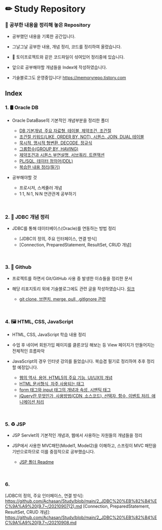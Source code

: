 <h1>✏ Study Repository</h1>

<h3>📃 공부한 내용을 정리해 놓은 Repository</h3>
  
  - 공부했던 내용을 기록한 공간입니다.
  
  -  그날그날 공부한 내용, 개념 정리, 코드를 정리하여 올렸습니다.
  
  - 🔧 토이프로젝트와 같은 코드파일이 섞여있어 정리중에 있습니다. 

  - 앞으로 공부해야할 개념들을 Index에 작성하였습니다.
  
  - 기술블로그도 운영중입니다! https://memoryrepo.tistory.com
  
 
## Index

### 1. 🛢 Oracle DB
   - Oracle DataBase의 기본적인 개념부분을 정리한 폴더
     - [DB 기본개념, 주요 자료형, 테이블, 제약조건, 조건절](https://github.com/Achasan/Study/blob/main/1_Oracle%20DB%20(9.2~9.7)/20210902.md)
     - [조건절 키워드(LIKE, ORDER BY, NOT), 시퀀스, JOIN, DUAL 테이블](https://github.com/Achasan/Study/blob/main/1_Oracle%20DB%20(9.2~9.7)/20210903.md)
     - [묵시적, 명시적 형변환, DECODE, 정규식](https://github.com/Achasan/Study/blob/main/1_Oracle%20DB%20(9.2~9.7)/20210904.md)
     - [그룹합수(GROUP BY, HAVING)](https://github.com/Achasan/Study/blob/main/1_Oracle%20DB%20(9.2~9.7)/20210905.md)
     - [제약조건과 시퀀스 부연설명, 서브쿼리, 트랜잭션](https://github.com/Achasan/Study/blob/main/1_Oracle%20DB%20(9.2~9.7)/20210906.md)
     - [PL/SQL, 데이터 정의어(DDL)](https://github.com/Achasan/Study/blob/main/1_Oracle%20DB%20(9.2~9.7)/20210907.md)
     - [복습한 내용 정리(필기)](https://github.com/Achasan/Study/blob/main/1_Oracle%20DB%20(9.2~9.7)/20211018.md)

   - 공부해야할 것
     - 프로시저, 스케쥴러 개념
     - 1:1, N:1, N:N 연관관계 공부하기

<br>

### 2. 🔌 JDBC 개념 정리
  - JDBC를 통해 데이터베이스(Oracle)를 연동하는 방법 정리
  
    - [JDBC의 정의, 주요 인터페이스, 연결 방식]
    - [Connection, PreparedStatement, ResultSet, CRUD 개념]

<br>

### 3. 💾 Github
  - 프로젝트를 하면서 Git/GitHub 사용 중 발생한 이슈들을 정리한 문서
  
  - 해당 리포지토리 외에 기술블로그에도 관련 글을 작성하였습니다. [링크](https://memoryrepo.tistory.com/5)
    - [git clone, 브랜치, merge, pull, .gitIgnore 관련](https://github.com/Achasan/Study/blob/main/3_Github%20%EA%B3%B5%EB%B6%80%20(%ED%94%84%EB%A1%9C%EC%A0%9D%ED%8A%B8_ing)/20210914.md)

<br>

### 4. 🖼 HTML, CSS, JavaScript
  - HTML, CSS, JavaScript 학습 내용 정리
  
  - 수업 후 네이버 회원가입 페이지를 클론코딩 해보는 등 View 페이지가 만들어지는 전체적인 흐름파악
  - JavaScript의 경우 인터넷 강의를 들었습니다. 복습겸 필기로 정리하여 추후 정리할 예정입니다.
    - [웹의 역사, 용어, HTML5의 주요 기능, UI/UX의 개념](https://github.com/Achasan/Study/blob/main/4_HTML%2CCSS%2CJS/20210927.md)
    - [HTML 문서형식, 자주 사용되는 태그](https://github.com/Achasan/Study/blob/main/4_HTML%2CCSS%2CJS/20210927-0928.md)
    - [form 태그와 input 태그의 개념과 속성, 시맨틱 태그](https://github.com/Achasan/Study/blob/main/4_HTML%2CCSS%2CJS/20210929.md)
    - [jQuery란 무엇인가, 사용방법(CDN, 소스코드), 선택자, 함수, 이벤트 처리, 애니메이션 처리](https://github.com/Achasan/Study/blob/main/4_HTML%2CCSS%2CJS/jQuery/20211012.md)

<br>

### 5. ♻ JSP
  - JSP Servlet의 기본적인 개념과, 웹에서 사용하는 자원들의 개념들을 정리
  
  - JSP에서 사용한 MVC패턴(Model1, Model2)을 이해하고, 스프링이 MVC 패턴을 기반으로하므로 이를 중점적으로 공부했습니다.
    - [JSP 폴더 Readme](https://github.com/Achasan/Study/tree/main/5_JSP)

<br>

### 6. 



[JDBC의 정의, 주요 인터페이스, 연결 방식]: https://github.com/Achasan/Study/blob/main/2_JDBC%20%EB%82%B4%EC%9A%A9%20(9.7~/20210907(2).md
[Connection, PreparedStatement, ResultSet, CRUD 개념]: https://github.com/Achasan/Study/blob/main/2_JDBC%20%EB%82%B4%EC%9A%A9%20(9.7~/20210908.md


